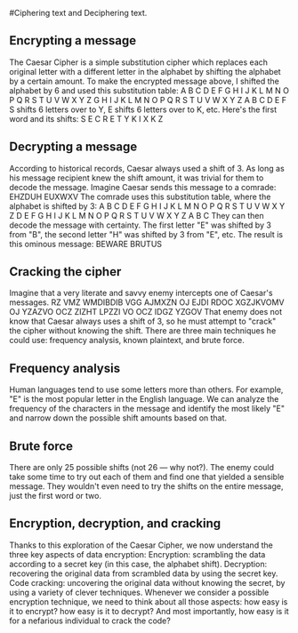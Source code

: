 #Ciphering text and Deciphering text.

## Encrypting a message
The Caesar Cipher is a simple substitution cipher which replaces each original letter with a different letter in the alphabet by shifting the alphabet by a certain amount.
To make the encrypted message above, I shifted the alphabet by 6 and used this substitution table:
A	B	C	D	E	F	G	H	I	J	K	L	M	N	O	P	Q	R	S	T	U	V	W	X	Y	Z
G	H	I	J	K	L	M	N	O	P	Q	R	S	T	U	V	W	X	Y	Z	A	B	C	D	E	F
S shifts 6 letters over to Y, E shifts 6 letters over to K, etc. Here's the first word and its shifts:
S	E	C	R	E	T
Y	K	I	X	K	Z

## Decrypting a message
According to historical records, Caesar always used a shift of 3. As long as his message recipient knew the shift amount, it was trivial for them to decode the message.
Imagine Caesar sends this message to a comrade:
EHZDUH EUXWXV
The comrade uses this substitution table, where the alphabet is shifted by 3:
A	B	C	D	E	F	G	H	I	J	K	L	M	N	O	P	Q	R	S	T	U	V	W	X	Y	Z
D	E	F	G	H	I	J	K	L	M	N	O	P	Q	R	S	T	U	V	W	X	Y	Z	A	B	C
They can then decode the message with certainty. The first letter "E" was shifted by 3 from "B", the second letter "H" was shifted by 3 from "E", etc. The result is this ominous message:
BEWARE BRUTUS


## Cracking the cipher
Imagine that a very literate and savvy enemy intercepts one of Caesar's messages.
RZ VMZ WMDIBDIB VGG AJMXZN OJ EJDI RDOC XGZJKVOMV OJ YZAZVO OCZ ZIZHT LPZZI VO OCZ IDGZ YZGOV
That enemy does not know that Caesar always uses a shift of 3, so he must attempt to "crack" the cipher without knowing the shift.
There are three main techniques he could use: frequency analysis, known plaintext, and brute force.
## Frequency analysis
Human languages tend to use some letters more than others. For example, "E" is the most popular letter in the English language. We can analyze the frequency of the characters in the message and identify the most likely "E" and narrow down the possible shift amounts based on that.

## Brute force
There are only 25 possible shifts (not 26 — why not?). The enemy could take some time to try out each of them and find one that yielded a sensible message. They wouldn't even need to try the shifts on the entire message, just the first word or two.

## Encryption, decryption, and cracking
Thanks to this exploration of the Caesar Cipher, we now understand the three key aspects of data encryption:
Encryption: scrambling the data according to a secret key (in this case, the alphabet shift).
Decryption: recovering the original data from scrambled data by using the secret key.
Code cracking: uncovering the original data without knowing the secret, by using a variety of clever techniques.
Whenever we consider a possible encryption technique, we need to think about all those aspects: how easy is it to encrypt? how easy is it to decrypt? And most importantly, how easy is it for a nefarious individual to crack the code?





